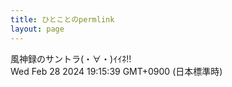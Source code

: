```yaml
---
title: ひとことのpermlink
layout: page
---
```

<div class="box" dt="1709115339946">
  風神録のサントラ(・∀・)ｲｲﾈ!!
  <div class="content is-small">Wed Feb 28 2024 19:15:39 GMT+0900 (日本標準時)</div>
</div>